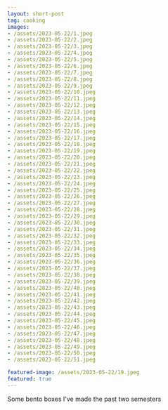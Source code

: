 ```yaml
---
layout: short-post
tag: cooking
images:
- /assets/2023-05-22/1.jpeg
- /assets/2023-05-22/2.jpeg
- /assets/2023-05-22/3.jpeg
- /assets/2023-05-22/4.jpeg
- /assets/2023-05-22/5.jpeg
- /assets/2023-05-22/6.jpeg
- /assets/2023-05-22/7.jpeg
- /assets/2023-05-22/8.jpeg
- /assets/2023-05-22/9.jpeg
- /assets/2023-05-22/10.jpeg
- /assets/2023-05-22/11.jpeg
- /assets/2023-05-22/12.jpeg
- /assets/2023-05-22/13.jpeg
- /assets/2023-05-22/14.jpeg
- /assets/2023-05-22/15.jpeg
- /assets/2023-05-22/16.jpeg
- /assets/2023-05-22/17.jpeg
- /assets/2023-05-22/18.jpeg
- /assets/2023-05-22/19.jpeg
- /assets/2023-05-22/20.jpeg
- /assets/2023-05-22/21.jpeg
- /assets/2023-05-22/22.jpeg
- /assets/2023-05-22/23.jpeg
- /assets/2023-05-22/24.jpeg
- /assets/2023-05-22/25.jpeg
- /assets/2023-05-22/26.jpeg
- /assets/2023-05-22/27.jpeg
- /assets/2023-05-22/28.jpeg
- /assets/2023-05-22/29.jpeg
- /assets/2023-05-22/30.jpeg
- /assets/2023-05-22/31.jpeg
- /assets/2023-05-22/32.jpeg
- /assets/2023-05-22/33.jpeg
- /assets/2023-05-22/34.jpeg
- /assets/2023-05-22/35.jpeg
- /assets/2023-05-22/36.jpeg
- /assets/2023-05-22/37.jpeg
- /assets/2023-05-22/38.jpeg
- /assets/2023-05-22/39.jpeg
- /assets/2023-05-22/40.jpeg
- /assets/2023-05-22/41.jpeg
- /assets/2023-05-22/42.jpeg
- /assets/2023-05-22/43.jpeg
- /assets/2023-05-22/44.jpeg
- /assets/2023-05-22/45.jpeg
- /assets/2023-05-22/46.jpeg
- /assets/2023-05-22/47.jpeg
- /assets/2023-05-22/48.jpeg
- /assets/2023-05-22/49.jpeg
- /assets/2023-05-22/50.jpeg
- /assets/2023-05-22/51.jpeg

featured-image: /assets/2023-05-22/19.jpeg
featured: true
---
```

Some bento boxes I've made the past two semesters
